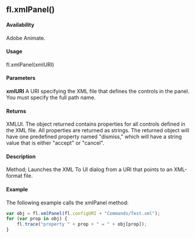 ## fl.xmlPanel()

#### Availability

Adobe Animate.

#### Usage

fl.xmlPanel(xmlURI)

#### Parameters

**xmlURI** A URI specifying the XML file that defines the controls in the panel. You must specify the full path name.

#### Returns

XMLUI. The object returned contains properties for all controls defined in the XML file. All properties are returned as strings. The returned object will have one predefined property named "dismiss," which will have a string value that is either "accept" or "cancel".

#### Description

Method; Launches the XML To UI dialog from a URI that points to an XML-format file.

#### Example

The following example calls the xmlPanel method:

```javascript
var obj = fl.xmlPanel(fl.configURI + "Commands/Test.xml");
for (var prop in obj) {
    fl.trace("property " + prop + " = " + obj[prop]);
}
```

